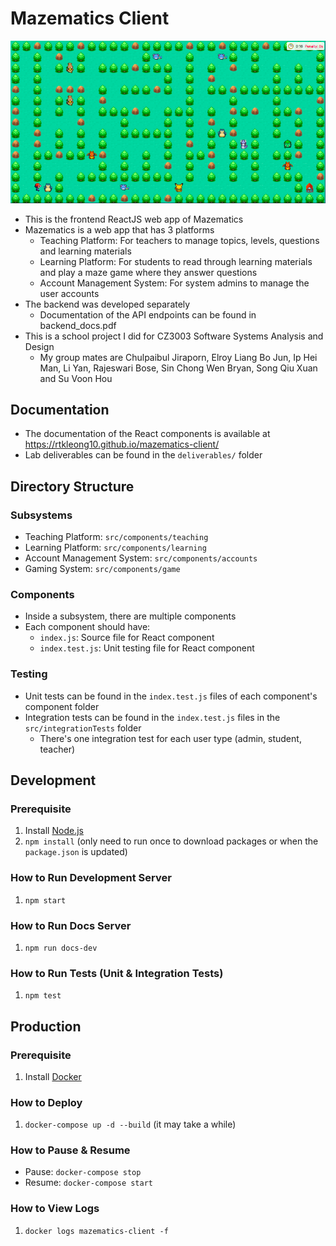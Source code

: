 # Mazematics Client
![game](screenshots/game.png)
- This is the frontend ReactJS web app of Mazematics
- Mazematics is a web app that has 3 platforms
	- Teaching Platform: For teachers to manage topics, levels, questions and learning materials
	- Learning Platform: For students to read through learning materials and play a maze game where they answer questions
	- Account Management System: For system admins to manage the user accounts
- The backend was developed separately
	- Documentation of the API endpoints can be found in backend_docs.pdf
-  This is a school project I did for CZ3003 Software Systems Analysis and Design
    -  My group mates are Chulpaibul Jiraporn, Elroy Liang Bo Jun, Ip Hei Man, Li Yan, Rajeswari Bose, Sin Chong Wen Bryan, Song Qiu Xuan and Su Voon Hou

## Documentation
- The documentation of the React components is available at https://rtkleong10.github.io/mazematics-client/
- Lab deliverables can be found in the `deliverables/` folder

## Directory Structure
### Subsystems
- Teaching Platform: `src/components/teaching`
- Learning Platform: `src/components/learning`
- Account Management System: `src/components/accounts`
- Gaming System: `src/components/game`

### Components
- Inside a subsystem, there are multiple components
- Each component should have:
    - `index.js`: Source file for React component
    - `index.test.js`: Unit testing file for React component

### Testing
- Unit tests can be found in the `index.test.js` files of each component's component folder
- Integration tests can be found in the `index.test.js` files in the `src/integrationTests` folder
    - There's one integration test for each user type (admin, student, teacher)

## Development
### Prerequisite
1. Install [Node.js](https://nodejs.org/en/)
2. `npm install` (only need to run once to download packages or when the `package.json` is updated)

### How to Run Development Server
1. `npm start`

### How to Run Docs Server
1. `npm run docs-dev`

### How to Run Tests (Unit & Integration Tests)
1. `npm test`

## Production
### Prerequisite
1. Install [Docker](https://www.docker.com/)

### How to Deploy
1. `docker-compose up -d --build` (it may take a while)

### How to Pause & Resume
- Pause: `docker-compose stop`
- Resume: `docker-compose start`

### How to View Logs
1. `docker logs mazematics-client -f`
